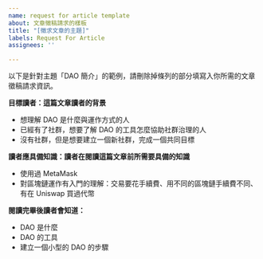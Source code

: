 ```yaml
---
name: request for article template
about: 文章徵稿請求的樣板
title: "[徵求文章的主題]"
labels: Request For Article
assignees: ''

---
```


以下是針對主題「DAO 簡介」的範例，請刪除掉條列的部分填寫入你所需的文章徵稿請求資訊。

**目標讀者：這篇文章讀者的背景**
- 想理解 DAO 是什麼與運作方式的人
- 已經有了社群，想要了解 DAO 的工具怎麼協助社群治理的人
- 沒有社群，但是想要建立一個新社群，完成一個共同目標

**讀者應具備知識：讀者在閱讀這篇文章前所需要具備的知識**
- 使用過 MetaMask
- 對區塊鏈運作有入門的理解：交易要花手續費、用不同的區塊鏈手續費不同、有在 Uniswap 買過代幣

**閱讀完畢後讀者會知道：**
- DAO 是什麼
- DAO 的工具
- 建立一個小型的 DAO 的步驟
